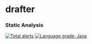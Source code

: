 # drafter


### Static Analysis

[![Total alerts](https://img.shields.io/lgtm/alerts/g/gurutt/drafter.svg?logo=lgtm&logoWidth=18)](https://lgtm.com/projects/g/gurutt/drafter/alerts/) [![Language grade: Java](https://img.shields.io/lgtm/grade/java/g/gurutt/drafter.svg?logo=lgtm&logoWidth=18)](https://lgtm.com/projects/g/gurutt/drafter/context:java)
